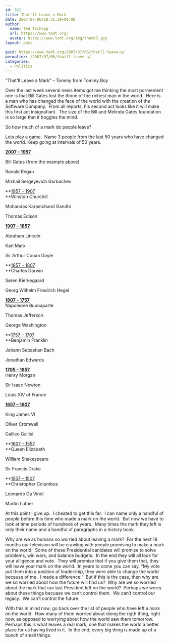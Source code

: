 ```yaml
---
id: 321
title: That'll Leave a Mark
date: 2007-07-06T18:31:28+00:00
author:
  name: Ted Tschopp
  url: https://www.tedt.org/
  avatar: https://www.tedt.org/img/thumb3.jpg
layout: post

guid: https://www.tedt.org/2007/07/06/thatll-leave-a/
permalink: /2007/07/06/thatll-leave-a/
categories:
  - Politics
---
```

&#8220;That'll Leave a Mark&#8221; &#8211; Tommy from Tommy Boy

Over the last week several news items got me thinking the most pormenient one is that Bill Gates lost the thone of the richest man in the world.  Here is a man who has changed the face of the world with the creation of the Software Company.  From all reports, his second act looks like it will make this first act insignafiant.  The size of the Bill and Melinda Gates foundation is so large that it boggles the mind.

So how much of a mark do people leave?

Lets play a game.  Name 3 people from the last 50 years who have changed the world. Keep going at intervals of 50 years.

**<span style="text-decoration:underline;">2007 – 1957</span>**
  
Bill Gates (from the example above)
  
Ronald Regan
  
Mikhail Sergeyevich Gorbachev

**<span style="text-decoration:underline;">1957 – 1907<br /> </span>**Winston Churchill
  
Mohandas Karamchand Gandhi
  
Thomas Edison

**<span style="text-decoration:underline;">1907 – 1857</span>**
  
Abraham Lincoln
  
Karl Marx
  
Sir Arthur Conan Doyle

**<span style="text-decoration:underline;">1857 – 1807<br /> </span>**Charles Darwin
  
Søren Kierkegaard
  
Georg Wilhelm Friedrich Hegel

<span style="text-decoration:underline;"><strong>1807 – 1757<br /> </strong></span>Napoleone Buonaparte
  
Thomas Jefferson
  
George Washington

**<span style="text-decoration:underline;">1757 – 1707<br /> </span>**Benjamin Franklin
  
Johann Sebastian Bach
  
Jonathan Edwards

<span style="text-decoration:underline;"><strong>1705 – 1657<br /> </strong></span>Henry Morgan
  
Sir Isaac Newton
  
Louis XIV of France

**<span style="text-decoration:underline;">1657 – 1607</span>**
  
King James VI
  
Oliver Cromwell
  
Galileo Galilei

**<span style="text-decoration:underline;">1607 – 1557<br /> </span>**Queen Elizabeth
  
William Shakespeare
  
Sir Francis Drake

**<span style="text-decoration:underline;">1557 – 1507<br /> </span>**Christopher Columbus
  
Leonardo Da Vinci
  
Martin Luther

At this point I give up.  I cheated to get this far.  I can name only a handful of people before this time who made a mark on the world.  But now we have to look at time periods of hundreds of years.  Many times the mark they left is only their name and a handful of paragraphs in a history book.

<p dir="ltr" style="margin-right:0;">
  Why are we as humans so worried about leaving a mark?  For the next 18 months our television will be crawling with people promising to make a mark on the world.  Some of these Presidential canidates will promise to solve problems, win wars, and balance budgets.  In the end they will all look for your alligence and vote.  They will promise that if you give them that, they will leave your mark on the world.  In years to come you can say, “My vote put them into a position of leadership, they were able to change the world because of me.  I made a difference.”  But if this is the case, then why are we so worried about how the future will find us?  Why are we so worried about the mark that our last President left on the world?  Perhaps we worry about these things becuase we can’t control them.  We can’t control our legacy.  We can’t control the future.
</p>

With this in mind now, go back over the list of people who have left a mark on the world.  How many of them worried about doing the rigth thing, right now, as opposed to worrying about how the world saw them tomorrow.  Perhaps this is what leaves a real mark, one that makes the world a better place for us having lived in it.  In the end, every big thing is made up of a bunch of small things.